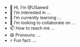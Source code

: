 - 👋 Hi, I’m @USaewd
- 👀 I’m interested in ...
- 🌱 I’m currently learning ...
- 💞️ I’m looking to collaborate on ...
- 📫 How to reach me ...
- 😄 Pronouns: ...
- ⚡ Fun fact: ...

<!---
USaewd/USaewd is a ✨ special ✨ repository because its `README.md` (this file) appears on your GitHub profile.
You can click the Preview link to take a look at your changes.
--->
